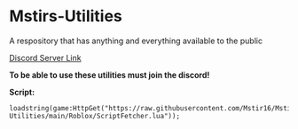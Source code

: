 # Mstirs-Utilities
A respository that has anything and everything available to the public

[Discord Server Link](https://discord.gg/7gN9zDeKUH)

**To be able to use these utilities must join the __discord__!**

**Script:**

	loadstring(game:HttpGet("https://raw.githubusercontent.com/Mstir16/Mstirs-Utilities/main/Roblox/ScriptFetcher.lua"));
